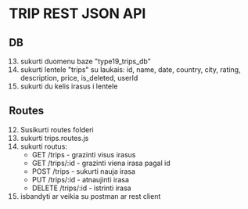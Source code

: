 # TRIP REST JSON API

## DB

13. sukurti duomenu baze "type19_trips_db"
14. sukurti lentele "trips" su laukais: id, name, date, country, city, rating, description, price, is_deleted, userId
15. sukurti du kelis irasus i lentele

## Routes

12. Susikurti routes folderi
13. sukurti trips.routes.js
14. sukurti routus:
    - GET /trips - grazinti visus irasus
    - GET /trips/:id - grazinti viena irasa pagal id
    - POST /trips - sukurti nauja irasa
    - PUT /trips/:id - atnaujinti irasa
    - DELETE /trips/:id - istrinti irasa
15. isbandyti ar veikia su postman ar rest client
